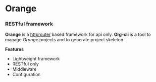 # Orange
### RESTful framework

**Orange** is  a [httprouter](https://github.com/julienschmidt/httprouter) based framework for api only. <strong> Org-cli </strong> is a tool to manage  *Orange*  projects and to generate project skeleton.


**Features**
 - Lightweight framework
 - RESTful only
 - Middleware
 - Configuration

